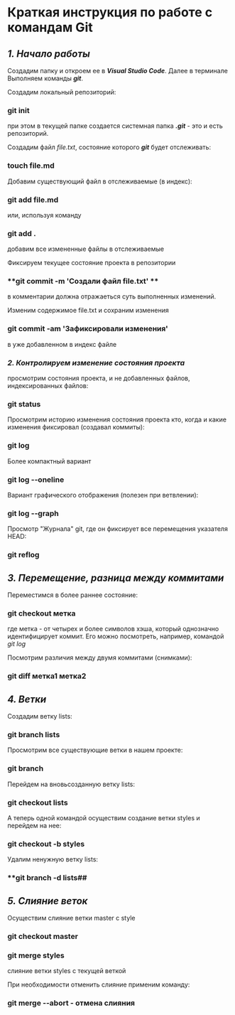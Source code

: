 # Краткая инструкция по работе с командам Git

## _**1. Начало работы**_

Cоздадим папку и откроем ее в _**Visual Studio Code**_. Далее в терминале Выполняем команды _**git**_.

Создадим локальный репозиторий:

### **git init**

при этом в текущей папке создается системная папка **_.git_** - это и есть репозиторий.

Создадим файл _file.txt_, состояние которого _**git**_ будет отслеживать:

### **touch file.md**

Добавим существующий файл в отслеживаемые (в индекс):

### **git add file.md**

или, используя команду

### **git add .**

добавим все измененные файлы в отслеживаемые

Фиксируем текущее состояние проекта в репозитории

### **git commit -m 'Создали файл file.txt' **

в комментарии должна отражаеться суть выполненных изменений.

Изменим содержимое file.txt и сохраним изменения

### **git commit -am 'Зафиксировали изменения'**

в уже добавленном в индекс файле

### _**2. Контролируем изменение состояния проекта**_

просмотрим состояния проекта, и не добавленных файлов, индексированных файлов:

### **git status**

Просмотрим историю изменения состояния проекта кто, когда и какие изменения фиксировал (создавал коммиты):

### **git log**

Более компактный вариант

### **git log --oneline**

Вариант графического отображения (полезен при ветвлении):

### **git log --graph**

Просмотр "Журнала" git, где он фиксирует все перемещения указателя HEAD:

### **git reflog**

## _**3. Перемещение, разница между коммитами**_

Переместимся в более раннее состояние:

### **git checkout метка**

где метка - от четырех и более символов хэша, который однозначно идентифицирует коммит. Его можно посмотреть, например, командой _git log_

Посмотрим различия между двумя коммитами (снимками):

### **git diff метка1 метка2**

## _**4. Ветки**_

Создадим ветку lists:

### **git branch lists**

Просмотрим все существующие ветки в нашем проекте:

### **git branch**

Перейдем на вновьсозданную ветку lists:

### **git checkout lists**

А теперь одной командой осуществим создание ветки styles и перейдем на нее:

### **git checkout -b styles**

Удалим ненужную ветку lists:

### \*\*git branch -d lists##

## **_5. Слияние веток_**

Осуществим слияние ветки master с style

### **git checkout master**

### **git merge styles**

слияние ветки styles с текущей веткой

При необходимости отменить слияние применим команду:

### **git merge --abort - отмена слияния**
